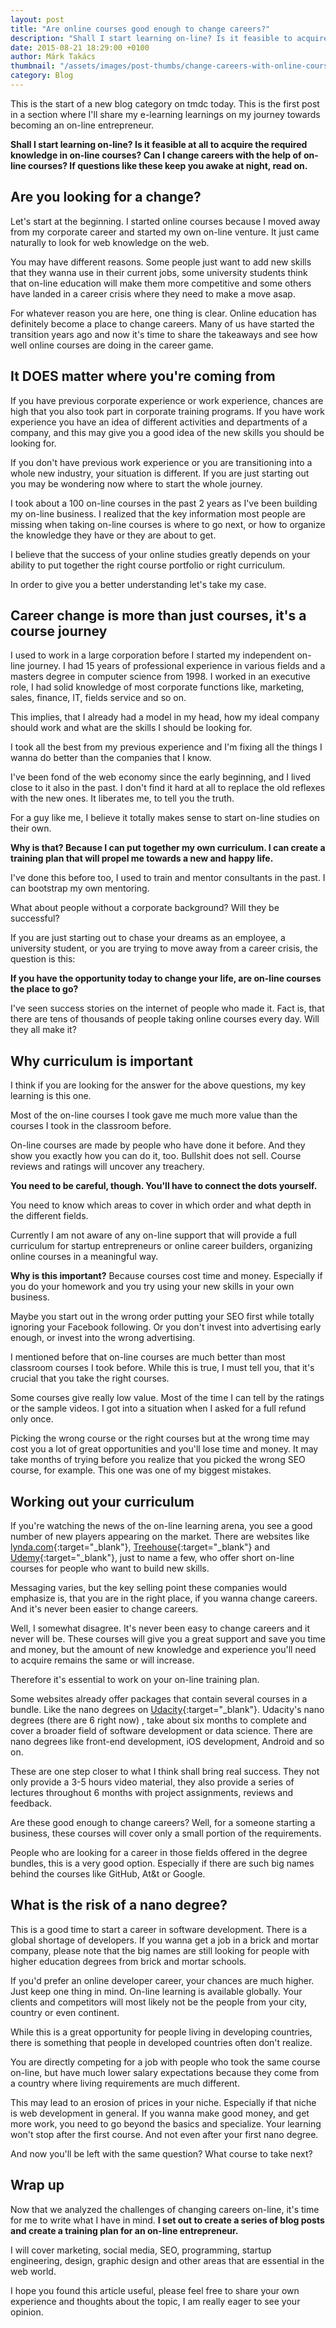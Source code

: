 ```yaml
---
layout: post
title: "Are online courses good enough to change careers?"
description: "Shall I start learning on-line? Is it feasible to acquire the required knowledge in on-line courses? Can I change careers with the help of on-line courses?"
date: 2015-08-21 18:29:00 +0100
author: Márk Takács
thumbnail: "/assets/images/post-thumbs/change-careers-with-online-courses.jpg"
category: Blog
---
```


This is the start of a new blog category on tmdc today. This is the first post in a section where I'll share my e-learning learnings on my journey towards becoming an on-line entrepreneur.

**Shall I start learning on-line? Is it feasible at all to acquire the required knowledge in on-line courses? Can I change careers with the help of on-line courses? If questions like these keep you awake at night, read on.**

## Are you looking for a change?

Let's start at the beginning. I started online courses because I moved away from my corporate career and started my own on-line venture. It just came naturally to look for web knowledge on the web.

You may have different reasons. Some people just want to add new skills that they wanna use in their current jobs, some university students think that on-line education will make them more competitive and some others have landed in a career crisis where they need to make a move asap.

For whatever reason you are here, one thing is clear. Online education has definitely become a place to change careers. Many of us have started the transition years ago and now it's time to share the takeaways and see how well online courses are doing in the career game.

## It DOES matter where you're coming from

If you have previous corporate experience or work experience, chances are high that you also took part in corporate training programs. If you have work experience you have an idea of different activities and departments of a company, and this may give you a good idea of the new skills you should be looking for.

If you don't have previous work experience or you are transitioning into a whole new industry, your situation is different. If you are just starting out you may be wondering now where to start the whole journey.

I took about a 100 on-line courses in the past 2 years as I've been building my on-line business. I realized that the key information most people are missing when taking on-line courses is where to go next, or how to organize the knowledge they have or they are about to get.

I believe that the success of your online studies greatly depends on your ability to put together the right course portfolio or right curriculum.

In order to give you a better understanding let's take my case.

## Career change is more than just courses, it's a course journey

I used to work in a large corporation before I started my independent on-line journey. I had 15 years of professional experience in various fields and a masters degree in computer science from 1998. I worked in an executive role, I had solid knowledge of most corporate functions like, marketing, sales, finance, IT, fields service and so on.

This implies, that I already had a model in my head, how my ideal company should work and what are the skills I should be looking for.

I took all the best from my previous experience and I'm fixing all the things I wanna do better than the companies that I know.

I've been fond of the web economy since the early beginning, and I lived close to it also in the past. I don't find it hard at all to replace the old reflexes with the new ones. It liberates me, to tell you the truth.

For a guy like me, I believe it totally makes sense to start on-line studies on their own.

**Why is that? Because I can put together my own curriculum. I can create a training plan that will propel me towards a new and happy life.**

I've done this before too, I used to train and mentor consultants in the past. I can bootstrap my own mentoring.

What about people without a corporate background? Will they be successful?

If you are just starting out to chase your dreams as an employee, a university student, or you are trying to move away from a career crisis, the question is this:

**If you have the opportunity today to change your life, are on-line courses the place to go?**

I've seen success stories on the internet of people who made it. Fact is, that there are tens of thousands of people taking online courses every day. Will they all make it?

## Why curriculum is important

I think if you are looking for the answer for the above questions, my key learning is this one.

Most of the on-line courses I took gave me much more value than the courses I took in the classroom before.

On-line courses are made by people who have done it before. And they show you exactly how you can do it, too. Bullshit does not sell. Course reviews and ratings will uncover any treachery.

**You need to be careful, though. You'll have to connect the dots yourself.**

You need to know which areas to cover in which order and what depth in the different fields.

Currently I am not aware of any on-line support that will provide a full curriculum for startup entrepreneurs or online career builders, organizing online courses in a meaningful way.

**Why is this important?** Because courses cost time and money. Especially if you do your homework and you try using your new skills in your own business.

Maybe you start out in the wrong order putting your SEO first while totally ignoring your Facebook following. Or you don't invest into advertising early enough, or invest into the wrong advertising.

I mentioned before that on-line courses are much better than most classroom courses I took before. While this is true, I must tell you, that it's crucial that you take the right courses.

Some courses give really low value. Most of the time I can tell by the ratings or the sample videos. I got into a situation when I asked for a full refund only once.

Picking the wrong course or the right courses but at the wrong time may cost you a lot of great opportunities and you'll lose time and money. It may take months of trying before you realize that you picked the wrong SEO course, for example. This one was one of my biggest mistakes.

## Working out your curriculum

If you're watching the news of the on-line learning arena, you see a good number of new players appearing on the market. There are websites like [lynda.com](https://lynda.com){:target="\_blank"}, [Treehouse](http://go.takacsmark.com?id=61108X1384518&xs=1&url=https%3A%2F%2Fteamtreehouse.com%2F){:target="\_blank"} and [Udemy](http://go.takacsmark.com?id=61108X1384518&xs=1&url=https%3A%2F%2Fwww.udemy.com%2F){:target="\_blank"}, just to name a few, who offer short on-line courses for people who want to build new skills.

Messaging varies, but the key selling point these companies would emphasize is, that you are in the right place, if you wanna change careers. And it's never been easier to change careers.

Well, I somewhat disagree. It's never been easy to change careers and it never will be. These courses will give you a great support and save you time and money, but the amount of new knowledge and experience you'll need to acquire remains the same or will increase.

Therefore it's essential to work on your on-line training plan.

Some websites already offer packages that contain several courses in a bundle. Like the nano degrees on [Udacity](https://www.udacity.com/){:target="\_blank"}. Udacity's nano degrees (there are 6 right now) , take about six months to complete and cover a broader field of software development or data science. There are nano degrees like front-end development, iOS development, Android and so on.

These are one step closer to what I think shall bring real success. They not only provide a 3-5 hours video material, they also provide a series of lectures throughout 6 months with project assignments, reviews and feedback.

Are these good enough to change careers? Well, for a someone starting a business, these courses will cover only a small portion of the requirements.

People who are looking for a career in those fields offered in the degree bundles, this is a very good option. Especially if there are such big names behind the courses like GitHub, At&t or Google.

## What is the risk of a nano degree?

This is a good time to start a career in software development. There is a global shortage of developers. If you wanna get a job in a brick and mortar company, please note that the big names are still looking for people with higher education degrees from brick and mortar schools.

If you'd prefer an online developer career, your chances are much higher. Just keep one thing in mind. On-line learning is available globally. Your clients and competitors will most likely not be the people from your city, country or even continent.

While this is a great opportunity for people living in developing countries, there is something that people in developed countries often don't realize.

You are directly competing for a job with people who took the same course on-line, but have much lower salary expectations because they come from a country where living requirements are much different.

This may lead to an erosion of prices in your niche. Especially if that niche is web development in general. If you wanna make good money, and get more work, you need to go beyond the basics and specialize. Your learning won't stop after the first course. And not even after your first nano degree.

And now you'll be left with the same question? What course to take next?

## Wrap up

Now that we analyzed the challenges of changing careers on-line, it's time for me to write what I have in mind. **I set out to create a series of blog posts and create a training plan for an on-line entrepreneur.**

I will cover marketing, social media, SEO, programming, startup engineering, design, graphic design and other areas that are essential in the web world.

I hope you found this article useful, please feel free to share your own experience and thoughts about the topic, I am really eager to see your opinion.
